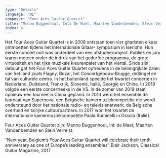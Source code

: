 ```yaml
---
type: "Details"
language: "NL"
composer: "Four Aces Guitar Quartet"
title: "Menno Buggenhout, Inti De Maet, Maarten Vandenbemden, Stein Verrelst"
index: 4
---
```

Het Four Aces Guitar Quartet is in 2008 ontstaan toen vier gitaristen elkaar ontmoetten tijdens het
Internationale Gitaar- symposium in Iserlohn. Hun eerste concert ooit was onderdeel van een
afstudeerproject. Publiek en jury waren meteen onder de indruk van het gedurfde programma, de
grote virtuositeit en het rijke muzikale kleurenpalet van het viertal.
Sinds zijn debuut gaf het Four Aces Guitar Quartet optredens in de belangrijkste zalen van het
land zoals Flagey, Bozar, het Concertgebouw Brugge, deSingel en tal van culturele centra. In het
buitenland speelde het kwartet concerten in Nederland, Duitsland, Frankrijk, Slovenië, Italië,
Georgië en China. In 2018 volgde een eerste concertreeks in de VS. In de zomer van 2019 staat
opnieuw een tournee in China gepland.
In 2013 werd het ensemble de laureaat van Supernova, een Belgische kamermuziekcompetitie die
wordt ondersteund door het nationale radio- en televisienetwerk, de Belgische overheid en talrijke
cultuurpartners. In 2017 won het kwartet de internationale kamermuziekcompetitie Paola
Ruminelli in Ossola (Italië).

Four Aces Guitar Quartet zijn:
Menno Buggenhout, Inti de Maet, Maarten Vandenbemden en Stein Verrelst.

“Next year, Belgium’s Four Aces Guitar Quartet will celebrate their tenth anniversary as one of
Europe’s leading ensembles”
Blair Jackson, Classical Guitar Magazine, 2017